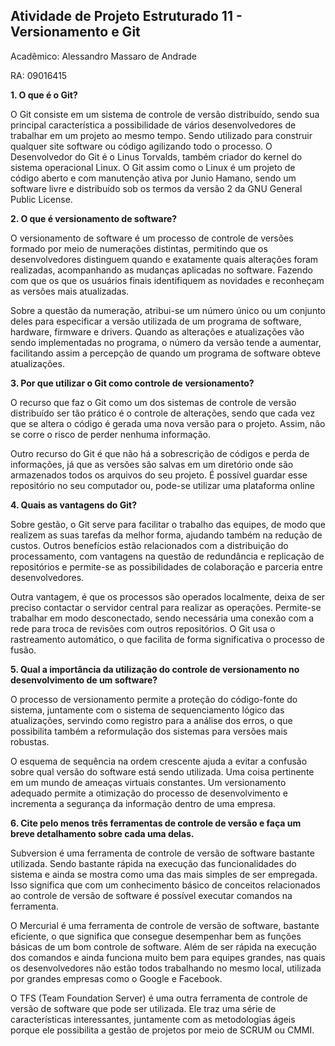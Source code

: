 ## Atividade de Projeto Estruturado 11 - Versionamento e Git

Acadêmico: Alessandro Massaro de Andrade

RA: 09016415

**1. O que é o Git?** 

O Git consiste em um sistema de controle de versão distribuído, sendo sua principal característica a possibilidade de vários desenvolvedores de trabalhar em um projeto ao mesmo tempo. Sendo utilizado para construir qualquer site software ou código agilizando todo o processo. O Desenvolvedor do Git é o Linus Torvalds, também criador do kernel do sistema operacional Linux. O Git assim como o Linux é um projeto de código aberto e com manutenção ativa por Junio Hamano, sendo um software livre e distribuído sob os termos da versão 2 da GNU General Public License.

**2.  O que é versionamento de software?** 

O versionamento de software é um processo de controle de versões formado por meio de numerações distintas, permitindo que os desenvolvedores distinguem quando e exatamente quais alterações foram realizadas, acompanhando as mudanças aplicadas no software. Fazendo com que os que os usuários finais identifiquem as novidades e reconheçam as versões mais atualizadas.

Sobre a questão da numeração, atribui-se um número único ou um conjunto deles para especificar a versão utilizada de um programa de software, hardware, firmware e drivers. Quando as alterações e atualizações vão sendo implementadas no programa, o número da versão tende a aumentar, facilitando assim a percepção de quando um programa de software obteve atualizações. 

**3. Por que utilizar o Git como controle de versionamento?** 

O recurso que faz o Git como um dos sistemas de controle de versão distribuído ser tão prático é o controle de alterações, sendo que cada vez que se altera o código é gerada uma nova versão para o projeto. Assim, não se corre o risco de perder nenhuma informação.

Outro recurso do Git é que não há a sobrescrição de códigos e perda de informações, já que as versões são salvas em um diretório onde são armazenados todos os arquivos do seu projeto. É possível guardar esse repositório no seu computador ou, pode-se utilizar uma plataforma online

**4. Quais as vantagens do Git?** 

Sobre gestão, o Git serve para facilitar o trabalho das equipes, de modo que realizem as suas tarefas da melhor forma, ajudando também na redução de custos. Outros benefícios estão relacionados com a distribuição do processamento, com vantagens na questão de redundância e replicação de repositórios e permite-se as possibilidades de colaboração e parceria entre desenvolvedores.

Outra vantagem, é que os processos são operados localmente, deixa de ser preciso contactar o servidor central para realizar as operações. Permite-se trabalhar em modo desconectado, sendo necessária uma conexão com a rede para troca de revisões com outros repositórios. O Git usa o rastreamento automático, o que facilita de forma significativa o processo de fusão. 

**5. Qual a importância da utilização do controle de versionamento no desenvolvimento de um software?** 

O processo de versionamento permite a proteção do código-fonte do sistema, juntamente com o sistema de sequenciamento lógico das atualizações, servindo como registro para a análise dos erros, o que possibilita também a reformulação dos sistemas para versões mais robustas.

O esquema de sequência na ordem crescente ajuda a evitar a confusão sobre qual versão do software está sendo utilizada. Uma coisa pertinente em um mundo de ameaças virtuais constantes. Um versionamento adequado permite a otimização do processo de desenvolvimento e incrementa a segurança da informação dentro de uma empresa.


 **6. Cite pelo menos três ferramentas de controle de versão e faça um breve detalhamento sobre cada uma delas.**

Subversion é uma ferramenta de controle de versão de software bastante utilizada. Sendo bastante rápida na execução das funcionalidades do sistema e ainda se mostra como uma das mais simples de ser empregada. Isso significa que com um conhecimento básico de conceitos relacionados ao controle de versão de software é possível executar comandos na ferramenta.

O Mercurial é uma ferramenta de controle de versão de software, bastante eficiente, o que significa que consegue desempenhar bem as funções básicas de um bom controle de software. Além de ser rápida na execução dos comandos e ainda funciona muito bem para equipes grandes, nas quais os desenvolvedores não estão todos trabalhando no mesmo local, utilizada por grandes empresas como o Google e Facebook.

O TFS (Team Foundation Server) é uma outra ferramenta de controle de versão de software que pode ser utilizada. Ele traz uma série de características interessantes, juntamente com as metodologias ágeis porque ele possibilita a gestão de projetos por meio de SCRUM ou CMMI.
